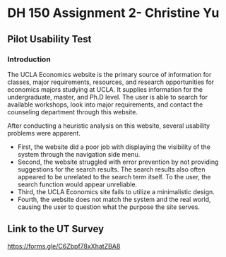 # DH 150 Assignment 2- Christine Yu

## Pilot Usability Test

### Introduction

The UCLA Economics website is the primary source of information for classes, major requirements, resources, and research opportunities for economics majors studying at UCLA. It supplies information for the undergraduate, master, and Ph.D level. The user is able to search for available workshops, look into major requirements, and contact the counseling department through this website. 

After conducting a heuristic analysis on this website, several usability problems were apparent. 

- First, the website did a poor job with displaying the visibility of the system through the navigation side menu. 
- Second, the website struggled with error prevention by not providing suggestions for the search results. The search results also often appeared to be unrelated to the search term itself. To the user, the search function would appear unreliable. 
- Third, the UCLA Economics site fails to utilize a minimalistic design. 
- Fourth, the website does not match the system and the real world, causing the user to question what the purpose the site serves. 




## Link to the UT Survey

https://forms.gle/C6Zbpf78xXhatZBA8

